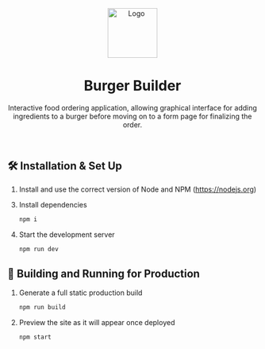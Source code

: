 <div align="center">
  <img alt="Logo" src="https://image.flaticon.com/icons/png/512/90/90821.png" width="100" />
</div>
<h1 align="center">
  Burger Builder
</h1>
<p align="center">
  Interactive food ordering application, allowing graphical interface for adding ingredients to a burger before moving on to a form page for finalizing the order. 

</p>

<br>

<!-- <p align="center">
  <a href="https://app.netlify.com/sites/brittanychiang/deploys" target="_blank">
    <img src="https://api.netlify.com/api/v1/badges/1963b488-7b78-48c9-9e2d-6fb5e47ab3af/deploy-status" alt="Netlify Status" />
  </a>
</p> -->

<!-- ![demo](https://raw.githubusercontent.com/bchiang7/v4/master/src/images/demo.png) -->

## 🛠 Installation & Set Up

<!-- 1. Install the Gatsby CLI

   ```sh
   npm install -g gatsby-cli
   ``` -->

1. Install and use the correct version of Node and NPM (https://nodejs.org)

3) Install dependencies

   ```sh
   npm i
   ```

4) Start the development server

   ```sh
   npm run dev
   ```

## 🚀 Building and Running for Production

1. Generate a full static production build

   ```sh
   npm run build
   ```

1. Preview the site as it will appear once deployed

   ```sh
   npm start
   ```
